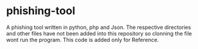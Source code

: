 # phishing-tool
A phishing tool written in python, php and Json.
The respective directories and other files have not been added into this repository so clonning the file wont run the program.
This code is added only for Reference.
